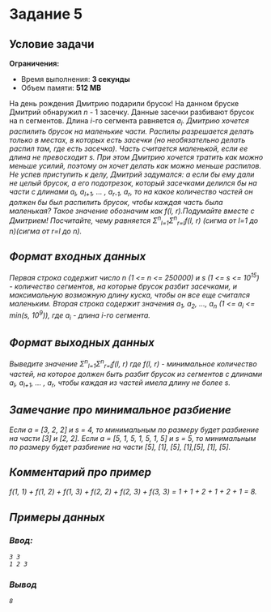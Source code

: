 # Задание 5

## Условие задачи

**Ограничения:**
- Время выполнения: **3 секунды**
- Объем памяти: **512 MB**

На день рождения Дмитрию подарили брусок! На данном бруске Дмитрий обнаружил <i>n</i> - 1 засечку. Данные засечки разбивают брусок на n сегментов. Длина <i>i</i>-го сегмента равняется <i>а<sub>i</sub><i>. Дмитрию хочется распилить брусок на маленькие части. Распилы разрешается делать только в местах, в которых есть засечки (но необязательно делать распил там, где есть засечка). Часть считается маленькой, если ее длина не превосходит <i>s</i>. При этом Дмитрию хочется тратить как можно меньше усилий, поэтому он хочет делать как можно меньше распилов. Не успев приступить к делу, Дмитрий задумался: а если бы ему дали не целый брусок, а его подотрезок, который засечками делился бы на части с длинами <i>а<sub>l</sub>, а<sub>l+1</sub></i>, ... , <i>а<sub>r-1</sub>, а<sub>r</sub></i>, то на какое количество частей он должен бы был распилить брусок, чтобы каждая часть была маленькая? Такое значение обозначим как <i>f(l, r)</i>.Подумайте вместе с Дмитрием! Посчитайте, чему равняется Σ<sup>n</sup><sub>l=1</sub>Σ<sup>n</sup><sub>r=l</sub><i>f(l, r)</i> (сигма от <i>l=1</i> до <i>n</i>)(сигма от <i>r=l</i> до <i>n</i>). 


## Формат входных данных

Первая строка содержит число <i>n</i> (1 <= <i>n</i> <= 250000) и <i>s</i> (1 <= <i>s</i> <= 10<sup>15</sup>) - количество сегментов, на которые брусок разбит засечками, и максимальную возможную длину куска, чтобы он все еще считался маленьким. Вторая строка содержит значения <i>a<sub>1</sub>, a<sub>2</sub></i>, ..., <i>a<sub>n</sub></i> (1 <= <i>a<sub>i</sub><i> <= <i>min</i>(<i>s</i>, 10<sup>9</sup>)), где <i>a<sub>i</sub><i> - длина <i>i</i>-го сегмента.

## Формат выходных данных

Выведите значение Σ<sup>n</sup><sub>l=1</sub>Σ<sup>n</sup><sub>r=l</sub><i>f(l, r)</i> где <i>f(l, r)</i> - минимальное количество частей, на которое должен быть разбит брусок из сегментов с длинами <i>a<sub>l</sub>, a<sub>l+1</sub></i>, ... , <i>а<sub>r</sub></i>, чтобы каждая из частей имела длину не более <i>s</i>.


## Замечание про минимальное разбиение
Если а = [3, 2, 2] и s = 4, то минимальным по размеру будет разбиение на части [3] и [2, 2]. Если а = [5, 1, 5, 1, 5, 1, 5] и s = 5, то минимальным по размеру будет разбиение на части [5], [1], [5], [1],[5], [1], [5].

## Комментарий про пример

f(1, 1) + f(1, 2) + f(1, 3) + f(2, 2) + f(2, 3) + f(3, З) = 1 + 1 + 2 + 1 + 2 + 1 = 8.

## Примеры данных

### Ввод:

```
3 3
1 2 3
```

### Вывод
```
8
```